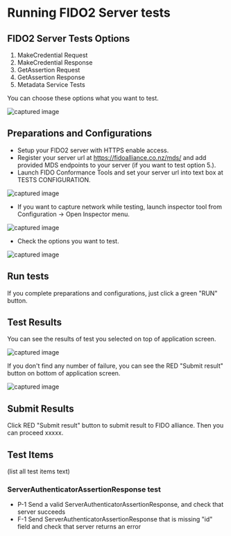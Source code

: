# Running FIDO2 Server tests

## FIDO2 Server Tests Options

1. MakeCredential Request
2. MakeCredential Response
3. GetAssertion Request
4. GetAssertion Response
5. Metadata Service Tests

You can choose these options what you want to test.

![captured image](some.png)

## Preparations and Configurations

* Setup your FIDO2 server with HTTPS enable access.
* Register your server url at https://fidoalliance.co.nz/mds/ and add provided MDS endpoints to your server (if you want to test option 5.).
* Launch FIDO Conformance Tools and set your server url into text box at TESTS CONFIGURATION.

![captured image]()

* If you want to capture network while testing, launch inspector tool from Configuration -> Open Inspector menu.

![captured image]()

* Check the options you want to test.

![captured image]()

## Run tests

If you complete preparations and configurations, just click a green "RUN" button.

## Test Results
You can see the results of test you selected on top of application screen.

![captured image]()

If you don't find any number of failure, you can see the RED "Submit result" button on bottom of application screen.

![captured image]()

## Submit Results

Click RED "Submit result" button to submit result to FIDO alliance. Then you can proceed xxxxx.


## Test Items

(list all test items text)

### ServerAuthenticatorAssertionResponse test

* P-1 Send a valid ServerAuthenticatorAssertionResponse, and check that server succeeds
* F-1 Send ServerAuthenticatorAssertionResponse that is missing "id" field and check that server returns an error




